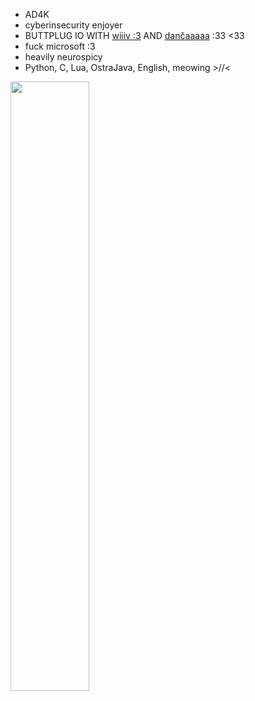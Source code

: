 - AD4K
- cyberinsecurity enjoyer
- BUTTPLUG IO WITH [wiiiv :3]() AND [dančaaaaa]() :33 <33
- fuck microsoft :3
- heavily neurospicy 
- Python, C, Lua, OstraJava, English, meowing >//<

<img width="50%" src="https://cdn.discordapp.com/attachments/1119597850486124576/1370511516637466745/4pTGpMU.png?ex=681fc3d0&is=681e7250&hm=b66ed3f128e9118370810cfc853f7ead64cf3e7ae4b4d2d4ecbb02920d559a0b&"> 

